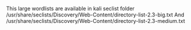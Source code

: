  This large wordlists are available in kali seclist folder /usr/share/seclists/Discovery/Web-Content/directory-list-2.3-big.txt
And /usr/share/seclists/Discovery/Web-Content/directory-list-2.3-medium.txt
